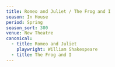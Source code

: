 ```yaml
---
title: Romeo and Juliet / The Frog and I
season: In House
period: Spring
season_sort: 300
venue: New Theatre
canonical:
  - title: Romeo and Juliet
    playwright: William Shakespeare
  - title: The Frog and I
---
```



